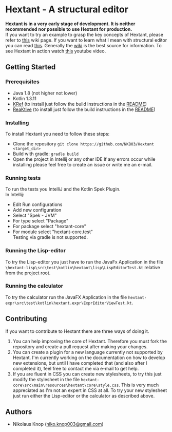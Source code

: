 # Hextant - A structural editor

**Hextant is in a very early stage of development. It is neither recommended nor possible to use Hextant for production.**  
If you want to try an example to grasp the key concepts of Hextant,
please refer to [this](https://github.com/NKb03/Hextant/wiki/The-calculator-example) wiki page.
If you want to learn what I mean with structural editor you can read [this](https://github.com/NKb03/Hextant/wiki/What-is-a-structural-editor).
Generally the [wiki](https://github.com/NKb03/Hextant/wiki) is the best source for information.
To see Hextant in action watch [this](https://www.youtube.com/watch?v=09ni_mwsipc) youtube video.

## Getting Started

### Prerequisites
- Java 1.8 (not higher not lower)
- Kotlin 1.3.11
- [KRef](https://github.com/NKB03/KRef) (to install just follow the build instructions in the [README](https://github.com/NKb03/KRef/blob/master/README.md))
- [ReaKtive](https://github.com/NKB03/ReaKtive) (to install just follow the build instructions in the [README](https://github.com/NKb03/ReaKtive/blob/master/README.md))

### Installing
To install Hextant you need to follow these steps:
- Clone the repository `git clone https://github.com/NKB03/Hextant <target_dir>`
- Build with gradle: `gradle build`
- Open the project in Intellij or any other IDE
If any errors occur while installing please feel free to create an issue or write me an e-mail.

### Running tests
To run the tests you IntelliJ and the Kotlin Spek Plugin.  
In Intellij:
- Edit Run configurations
- Add new configuration
- Select "Spek - JVM"
- For type select "Package"
- For package select "hextant-core"
- For module select "hextant-core.test"  
Testing via gradle is not supported.  

### Running the Lisp-editor
To try the Lisp-editor you just have to run the JavaFx Application in the file `\hextant-lisp\src\test\kotlin\hextant\lisp\LispEditorTest.kt` relative from the project root.

### Running the calculator
To try the calculator run the JavaFX Application in the file  `hextant-expr\src\test\kotlin\hextant.expr\ExprEditorViewTest.kt`.

## Contributing
If you want to contribute to Hextant there are three ways of doing it.
1. You can help improving the core of Hextant. Therefore you must fork the repository and create a pull request after making your changes.
2. You can create a plugin for a new language currently not supported by Hextant. I'm currently working on the documentation on how to develop new extensions, but until I have completed that (and also after I completed it), feel free to contact me via e-mail to get help.
3. If you are fluent in CSS you can create new stylesheets, to try this just modify the stylesheet in the file `hextant-core\src\main\resources\hextant\core\style.css`. This is very much appreciated as I'm not an expert in CSS at all.
To try your new stylesheet just run either the Lisp-editor or the calculator as described above. 

## Authors
- Nikolaus Knop (niko.knop003@gmail.com)
